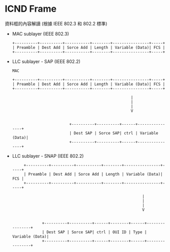 # ICND Frame
資料框的內容解讀 (根據 IEEE 802.3 和 802.2 標準)

* MAC sublayer (IEEE 802.3)


      +----------+----------+-----------+--------+----------------+-----+
      | Preamble | Dest Add | Sorce Add | Length | Variable (Data)| FCS |
      +----------+----------+-----------+--------+----------------+-----+


* LLC sublayer - SAP (IEEE 802.2)
   
   
      MAC
    
      +----------+----------+-----------+--------+----------------+-----+
      | Preamble | Dest Add | Sorce Add | Length | Variable (Data)| FCS |
      +----------+----------+-----------+--------+----------------+-----+
      
                                                          |
                                                          |
                                                          |
                                                          V
                                                          
                             
                               +----------+----------+------+----------------+
                               | Dest SAP | Sorce SAP| ctrl | Variable (Data)| 
                               +----------+----------+------+----------------+
                               
  
 * LLC sublayer - SNAP (IEEE 802.2)
 
 
 
            +----------+----------+-----------+--------+----------------+-----+
            | Preamble | Dest Add | Sorce Add | Length | Variable (Data)| FCS |
            +----------+----------+-----------+--------+----------------+-----+

                                                                |
                                                                |
                                                                |
                                                                V


                    +----------+----------+------+--------+------+----------------+
                    | Dest SAP | Sorce SAP| ctrl | OUI ID | Type | Variable (Data)|
                    +----------+----------+------+--------+------+----------------+
